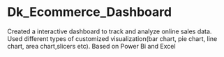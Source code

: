 # Dk_Ecommerce_Dashboard
Created a interactive dashboard to track and analyze online sales data.
Used different types of customized visualization(bar chart, pie chart, line chart, area chart,slicers etc).
Based on Power Bi and Excel

